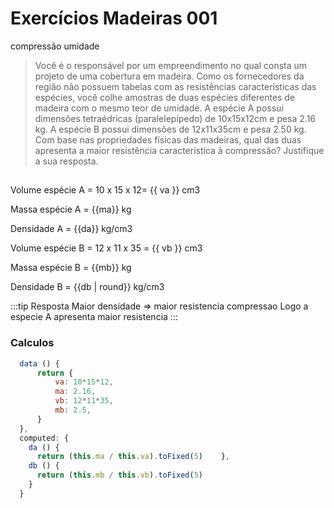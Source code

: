 # Exercícios Madeiras 001

<v-chip>compressão</v-chip>
<v-chip>umidade</v-chip>

> Você é o responsável por um empreendimento no qual consta um projeto de uma cobertura em madeira.
Como os fornecedores da região não possuem tabelas com as resistências características das espécies,
você colhe amostras de duas espécies diferentes de madeira com o mesmo teor de umidade. A espécie A
possui dimensões tetraédricas (paralelepípedo) de 10x15x12cm e pesa 2.16 kg. A espécie B possui
dimensões de 12x11x35cm e pesa 2.50 kg. Com base nas propriedades físicas das madeiras, qual das duas
apresenta a maior resistência característica à compressão? Justifique a sua resposta.

##


Volume espécie A = 10 x 15 x 12= {{ va }} cm3

Massa espécie A = {{ma}} kg

Densidade A = {{da}} kg/cm3

Volume espécie B = 12 x 11 x 35 = {{ vb }} cm3

Massa espécie B = {{mb}} kg

Densidade B = {{db | round}} kg/cm3

:::tip Resposta 
Maior densidade => maior resistencia compressao
Logo a especie A apresenta maior resistencia
:::

### Calculos

``` js
  data () {
      return {
          va: 10*15*12,
          ma: 2.16,
          vb: 12*11*35,
          mb: 2.5,
      }
  },
  computed: {
    da () {
      return (this.ma / this.va).toFixed(5)    },
    db () {
      return (this.mb / this.vb).toFixed(5)
    }
  }

```


<script>
export default {
  data () {
      return {
          va: 10*15*12,
          ma: 2.16,
          vb: 12*11*35,
          mb: 2.5,
      }
  },
  computed: {
    da () {
      return (this.ma / this.va).toFixed(5)    },
    db () {
      return (this.mb / this.vb).toFixed(5)
    }
  }
}
</script>



